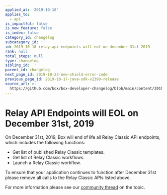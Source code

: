 ```yaml
---
applied_at: '2019-10-18'
applies_to:
  - api
is_impactful: false
is_new_feature: false
is_index: false
category_id: changelog
subcategory_id: ''
id: 2019-10-18-relay-api-endpoints-will-eol-on-december-31st-2019
rank: null
total_steps: null
type: changelog
sibling_id: ''
parent_id: changelog
next_page_id: 2019-10-23-new-shield-error-code
previous_page_id: 2019-10-17-java-sdk-v2390-release
source_url: >-
  https://github.com/box/box-developer-changelog/blob/main/content/2019/10-18-relay-api-endpoints-will-eol-on-december-31st-2019.md
---
```

# Relay API Endpoints will EOL on December 31st, 2019

On December 31st, 2019, Box will end of life all Relay Classic API endpoints,
which includes the following functions:

* Get list of published Relay Classic templates.
* Get list of Relay Classic workflows.
* Launch a Relay Classic workflow.

To ensure that your application continues to function after December 31st
please remove all calls to the Relay Classic APIs listed above.

For more information please see our
[community thread](https://community.box.com/t5/Platform-and-Development-Forum/Relay-Classic-APIs-to-EOL-on-December-31st-2019/m-p/77729#M7276)
on the topic.
